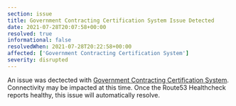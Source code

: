 ```yaml
---
section: issue
title: Government Contracting Certification System Issue Detected
date: 2021-07-28T20:07:58+00:00
resolved: true
informational: false
resolvedWhen: 2021-07-28T20:22:58+00:00
affected: ['Government Contracting Certification System']
severity: disrupted
---
```

An issue was dectected with [Government Contracting Certification System](https://certify.sba.gov).  Connectivity may be impacted at this time.  Once the Route53 Healthcheck reports healthy, this issue will automatically resolve.
